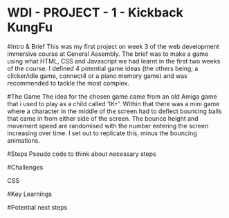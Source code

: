 # WDI - PROJECT - 1 - Kickback KungFu 

#Intro & Brief
This was my first project on week 3 of the web development immersive course at General Assembly. The brief was to make a game using what HTML, CSS and Javascript we had learnt in the first two weeks of the course. I defined 4 potential game ideas (the others being; a clicker/idle game, connect4 or a piano memory game) and was recommended to tackle the most complex.

#The Game
The idea for the chosen game came from an old Amiga game that i used to play as a child called 'IK+'. Within that there was a mini game where a character in the middle of the screen had to deflect bouncing balls that came in from either side of the screen. The bounce height and movement speed are randomised with the number entering the screen increasing over time. I set out to replicate this, minus the bouncing animations.

#Steps
Pseudo code to think about necessary steps


#Challenges

CSS

#Key Learnings

#Potential next steps

